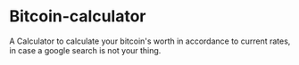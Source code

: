 # Bitcoin-calculator
A Calculator to calculate your bitcoin's worth in accordance to current rates, in case a google search is not your thing.
